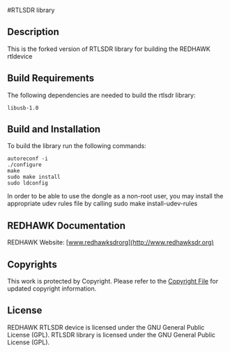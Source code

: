 #RTLSDR library
## Description
This is the forked version of RTLSDR library for building the REDHAWK rtldevice

## Build Requirements
The following dependencies are needed to build the rtlsdr library:

    libusb-1.0

## Build and Installation
To build the library run the following commands:

    autoreconf -i
    ./configure
    make
    sudo make install
    sudo ldconfig

In order to be able to use the dongle as a non-root user, you may install the appropriate udev rules file by calling
    sudo make install-udev-rules

## REDHAWK Documentation

REDHAWK Website: [www.redhawksdrorg](http://www.redhawksdr.org)

## Copyrights

This work is protected by Copyright. Please refer to the [Copyright File](COPYRIGHT) for updated copyright information.

## License

REDHAWK RTLSDR device is licensed under the GNU General Public License (GPL).
RTLSDR library is licensed under the GNU General Public License (GPL).

